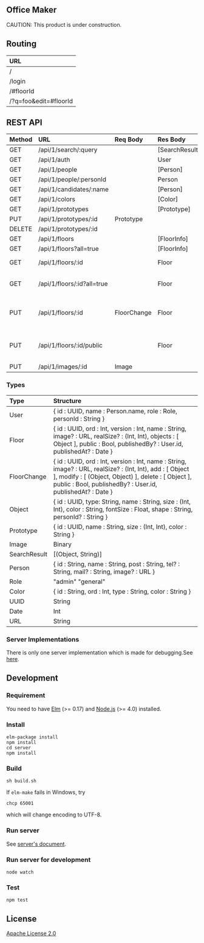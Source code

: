 Office Maker
----

CAUTION: This product is under construction.

## Routing

|URL|
|:--|
|/|
|/login|
|/#floorId|
|/?q=foo&edit=#floorId|

## REST API

|Method|URL|Req Body|Res Body|Description|Guest|General|Admin|
|:--|:--|:--|:--|:--|:--|:--|:--|
|GET| /api/1/search/:query||[SearchResult]||✓|✓|✓|
|GET| /api/1/auth||User||✓|✓|✓|
|GET| /api/1/people||[Person]||✓|✓|✓|
|GET| /api/1/people/:personId||Person||✓|✓|✓|
|GET| /api/1/candidates/:name||[Person]||✓|✓|✓|
|GET| /api/1/colors||[Color]||✓|✓|✓|
|GET| /api/1/prototypes||[Prototype]||✓|✓|✓|
|PUT| /api/1/prototypes/:id|Prototype|||||✓|
|DELETE| /api/1/prototypes/:id||||||✓|
|GET| /api/1/floors||[FloorInfo]||✓|✓|✓|
|GET| /api/1/floors?all=true||[FloorInfo]||✓|✓|✓|
|GET| /api/1/floors/:id||Floor|fetch latest version|✓|✓|✓|
|GET| /api/1/floors/:id?all=true||Floor|fetch latest unpublished version||✓|✓|
|PUT| /api/1/floors/:id|FloorChange|Floor|update latest unpublished version||✓|✓|
|PUT| /api/1/floors/:id/public||Floor|publish latest unpublished version|||✓|
|PUT| /api/1/images/:id|Image|||||✓|

<!--
|PUT| /api/1/colors||[Color]||||✓|
|GET| /api/1/people/missing||[Person]||✓|✓|✓|
|GET| /api/1/floors/:id/versions||||✓|✓|✓|
|GET| /api/1/floors/:id/version/:version||||✓|✓|✓|
|DELETE| /api/1/floors/:id||||||✓|
-->

### Types

|Type|Structure|
|:--|:--|
|User| { id : UUID, name : Person.name, role : Role, personId : String } |
|Floor| { id : UUID, ord : Int, version : Int, name : String, image? : URL, realSize? : (Int, Int), objects : [ Object ], public : Bool, publishedBy? : User.id, publishedAt? : Date } |
|FloorChange| { id : UUID, ord : Int, version : Int, name : String, image? : URL, realSize? : (Int, Int), add : [ Object ], modify : [ (Object, Object) ], delete : [ Object ], public : Bool, publishedBy? : User.id, publishedAt? : Date } |
|Object| { id : UUID, type: String, name : String, size : (Int, Int), color : String, fontSize : Float, shape : String, personId? : String } |
|Prototype| { id : UUID, name : String, size : (Int, Int), color : String } |
|Image| Binary |
|SearchResult| [(Object, String)] |
|Person| { id : String, name : String, post : String, tel? : String, mail? : String, image? : URL } |
|Role| "admin" "general" |
|Color| { id : String, ord : Int, type : String, color : String } |
|UUID| String |
|Date| Int |
|URL| String |

### Server Implementations

There is only one server implementation which is made for debugging.See [here](./server/README.md).


## Development

### Requirement

You need to have [Elm](http://elm-lang.org/) (>= 0.17) and [Node.js](https://nodejs.org/) (>= 4.0) installed.

### Install

```
elm-package install
npm install
cd server
npm install
```

### Build

```
sh build.sh
```

If `elm-make` fails in Windows, try
```
chcp 65001
```
which will change encoding to UTF-8.


### Run server

See [server's document](./server/README.md).


### Run server for development

```
node watch
```

### Test

```
npm test
```

## License

[Apache License 2.0](LICENSE)
